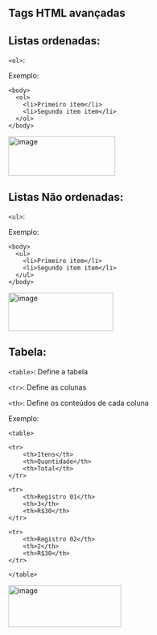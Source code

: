 
## Tags HTML avançadas

## Listas ordenadas:

`<ol>`:

Exemplo: 

    <body> 
      <ol>
        <li>Primeiro item</li>
        <li>Segundo item item</li> 
      </ol>
    </body>
  <img width="212" height="78" alt="image" src="https://github.com/user-attachments/assets/6bc1ffea-7cf7-4ba3-991f-c3526218749f" />

## Listas Não ordenadas:

`<ul>`:

Exemplo: 

    <body> 
      <ul>
        <li>Primeiro item</li>
        <li>Segundo item item</li> 
      </ul>
    </body>
<img width="208" height="76" alt="image" src="https://github.com/user-attachments/assets/1da9d619-0284-4938-9c9c-851ba4b9d0eb" />


## Tabela:

`<table>`: Define a tabela

`<tr>`: Define as colunas

`<th>`: Define os conteúdos de cada coluna

Exemplo: 
    
    <table>

    <tr>
        <th>Itens</th>
        <th>Quantidade</th>
        <th>Total</th>
    </tr>
       
    <tr>
        <th>Registro 01</th>
        <th>3</th>
        <th>R$30</th>
    </tr>

    <tr>
        <th>Registro 02</th>
        <th>2</th>
        <th>R$30</th>
    </tr>

    </table>
<img width="224" height="83" alt="image" src="https://github.com/user-attachments/assets/432dbb4f-6fee-49b4-82a6-9cba33ce0171" />






